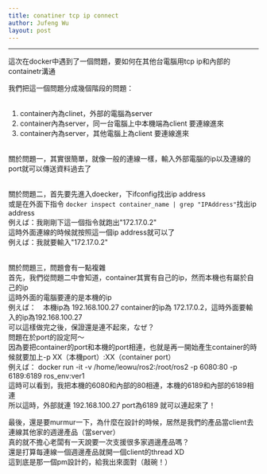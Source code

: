 ```yaml
---
title: conatiner tcp ip connect
author: Jufeng Wu
layout: post
---
```


----------------------
這次在docker中遇到了一個問題，要如何在其他台電腦用tcp ip和內部的containetr溝通<br/>

我們把這一個問題分成幾個階段的問題：<br/><br/>

1. container內為clinet，外部的電腦為server<br/>
2. container內為server，同一台電腦上中本機端為client 要連線進來<br/>
3. container內為server，其他電腦上為client 要連線進來<br/><br/>

關於問題一，其實很簡單，就像一般的連線一樣，輸入外部電腦的ip以及連線的port就可以傳送資料過去了<br/><br/>

關於問題二，首先要先進入doecker，下ifconfig找出ip address<br/>
或是在外面下指令 ``docker inspect container_name | grep "IPAddress"``找出ip address<br/>
例えば：我剛剛下這一個指令就跑出"172.17.0.2"<br/>
這時外面連線的時候就按照這一個ip address就可以了<br/>
例えば：我就要輸入"172.17.0.2"<br/><br/>

關於問題三，問題會有一點複雜<br/>
首先，我們從問題二中會知道，container其實有自己的ip，然而本機也有屬於自己的ip<br/>
這時外面的電腦要連的是本機的ip<br/>
例えば：　本機ip為 192.168.100.27  container的ip為 172.17.0.2，這時外面要輸入的ip為192.168.100.27<br/>
可以這樣做完之後，保證還是連不起來，なぜ？<br/>
問題在於port的設定阿～<br/>
因為要把container的port和本機的port相連，也就是再一開始產生container的時候就要加上-p XX（本機port）:XX（container port）<br/>
例えば： docker run -it -v /home/leowu/ros2:/root/ros2  -p 6080:80 -p 6189:6189 ros_env:ver1<br/>
這時可以看到，我把本機的6080和內部的80相連，本機的6189和內部的6189相連<br/>
所以這時，外部就連 192.168.100.27 port為6189 就可以連起來了！<br/>

最後，還是要murmur一下，為什麼在設計的時候，居然是我們的產品當client去連線其他家的週邊產品（當server）<br/>
真的就不擔心老闆有一天說要一次支援很多家週邊產品嗎？<br/>
還是打算每連線一個週邊產品就開一個client的thread XD<br/>
這到底是那一個pm設計的，給我出來面對（敲碗！）<br/>
